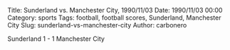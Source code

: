 Title: Sunderland vs. Manchester City, 1990/11/03
Date: 1990/11/03 00:00
Category: sports
Tags: football, football scores, Sunderland, Manchester City
Slug: sunderland-vs-manchester-city
Author: carbonero


Sunderland 1 - 1 Manchester City
